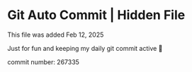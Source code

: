 # Git Auto Commit | Hidden File

This file was added Feb 12, 2025

Just for fun and keeping my daily git commit active 🤪

commit number: 267335
